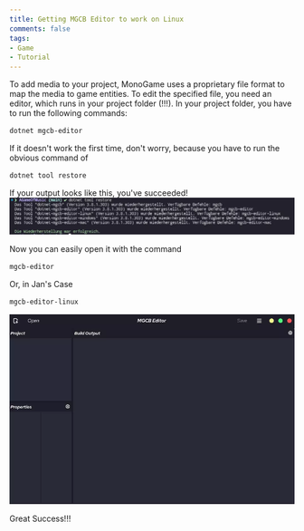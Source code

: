```yaml
---
title: Getting MGCB Editor to work on Linux
comments: false
tags: 
- Game
- Tutorial
---
```

To add media to your project, MonoGame uses a proprietary file format to map the media to game entities. 
To edit the specified file, you need an editor, which runs in your project folder (!!!).
In your project folder, you have to run the following commands:
```zsh
dotnet mgcb-editor
```
If it doesn't work the first time, don't worry, because you have to run the obvious command of
```zsh
dotnet tool restore
```

If your output looks like this, you've succeeded!
![](notes/images/Pasted%20image%2020230225171434.webp)

Now you can easily open it with the command 
```zsh
mgcb-editor
```
Or, in Jan's Case
```zsh
mgcb-editor-linux
```

![](notes/images/Pasted%20image%2020230225171754.webp)

Great Success!!!